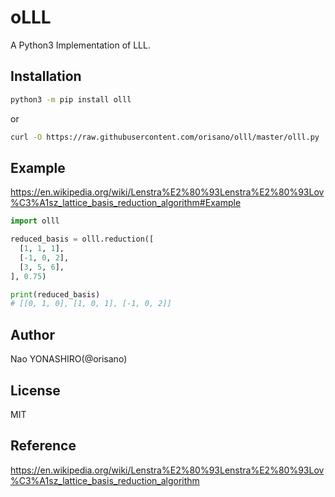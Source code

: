 # oLLL
A Python3 Implementation of LLL.

## Installation
```bash
python3 -m pip install olll
```
or
```bash
curl -O https://raw.githubusercontent.com/orisano/olll/master/olll.py
```

## Example
https://en.wikipedia.org/wiki/Lenstra%E2%80%93Lenstra%E2%80%93Lov%C3%A1sz_lattice_basis_reduction_algorithm#Example

```python
import olll

reduced_basis = olll.reduction([
  [1, 1, 1],
  [-1, 0, 2],
  [3, 5, 6],
], 0.75)

print(reduced_basis)
# [[0, 1, 0], [1, 0, 1], [-1, 0, 2]]
```

## Author
Nao YONASHIRO(@orisano)

## License
MIT

## Reference
https://en.wikipedia.org/wiki/Lenstra%E2%80%93Lenstra%E2%80%93Lov%C3%A1sz_lattice_basis_reduction_algorithm
